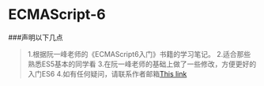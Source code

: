 # ECMAScript-6
###声明以下几点
> 1.根据阮一峰老师的《ECMAScript6入门》书籍的学习笔记。
> 2.适合那些熟悉ES5基本的同学看
> 3.在阮一峰老师的基础上做了一些修改，方便更好的入门ES6
> 4.如有任何疑问，请联系作者邮箱[This link](qingdixiatou@163.com)

